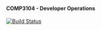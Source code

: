 #### COMP3104 - Developer Operations

[![Build Status](https://app.travis-ci.com/nate-power/comp3104.svg?branch=main)](https://app.travis-ci.com/nate-power/comp3104)
